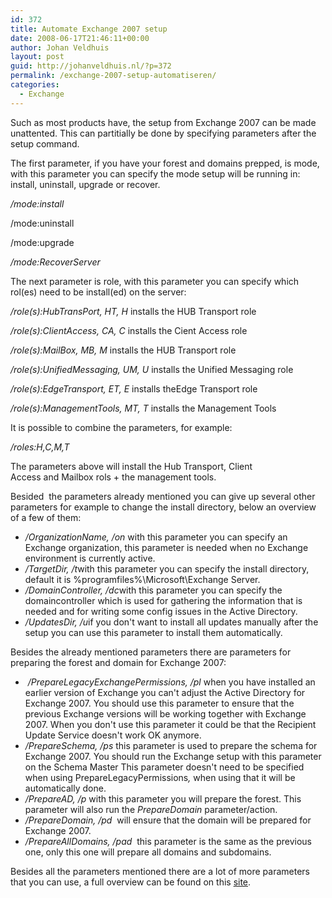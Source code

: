 ```yaml
---
id: 372
title: Automate Exchange 2007 setup
date: 2008-06-17T21:46:11+00:00
author: Johan Veldhuis
layout: post
guid: http://johanveldhuis.nl/?p=372
permalink: /exchange-2007-setup-automatiseren/
categories:
  - Exchange
---
```

Such as most products have, the setup from Exchange 2007 can be made unattented. This can partitially be done by specifying parameters after the setup command.

The first parameter, if you have your forest and domains prepped, is mode, with this parameter you can specify the mode setup will be running in: install, uninstall, upgrade or recover.

<em>/mode:install</em>

/mode:uninstall

/mode:upgrade

<em>/mode:RecoverServer</em>

The next parameter is role, with this parameter you can specify which rol(es) need to be install(ed) on the server:

<em>/role(s):HubTransPort, HT, H </em>installs the HUB Transport role

<em>/role(s):ClientAccess, CA, C </em>installs the Cient Access role

<em>/role(s):MailBox, MB, M </em>installs the HUB Transport role

<em>/role(s):UnifiedMessaging, UM, U</em> installs the Unified Messaging role

<em>/role(s):EdgeTransport, ET, E </em>installs theEdge Transport role

<em>/role(s):ManagementTools, MT, T </em>installs the Management Tools

It is possible to combine the parameters, for example:

<em>/roles:H,C,M,T</em>

The parameters above will install the Hub Transport, Client Access and Mailbox rols + the management tools.

Besided  the parameters already mentioned you can give up several other parameters for example to change the install directory, below an overview of a few of them:
<ul>
	<li><em>/OrganizationName, /on</em> with this parameter you can specify an Exchange organization, this parameter is needed when no Exchange environment is currently active.</li>
	<li><em>/TargetDir, /t</em>with this parameter you can specify the install directory, default it is %programfiles%\Microsoft\Exchange Server.</li>
	<li><em>/DomainController, /dc</em>with this parameter you can specify the domaincontroller which is used for gathering the information that is needed and for writing some config issues in the Active Directory.</li>
	<li><em>/UpdatesDir, /u</em>if you don't want to install all updates manually after the setup you can use this parameter to install them automatically.</li>
</ul>
Besides the already mentioned parameters there are parameters for preparing the forest and domain for Exchange 2007:
<ul>
	<li> <em>/PrepareLegacyExchangePermissions, /pl </em>when you have installed an earlier version of Exchange you can't adjust the Active Directory for Exchange 2007. You should use this parameter to ensure that the previous Exchange versions will be working together with Exchange 2007. When you don't use this parameter it could be that the Recipient Update Service doesn't work OK anymore.</li>
	<li><em>/PrepareSchema, /ps </em>this parameter is used to prepare the schema for Exchange 2007. You should run the Exchange setup with this parameter on the Schema Master This parameter doesn't need to be specified when using PrepareLegacyPermissions<em>, </em>when using that it will be automatically done.</li>
	<li><em>/PrepareAD, /p </em>with this parameter you will prepare the forest. This parameter will also run the <em>PrepareDomain </em>parameter/action.</li>
	<li><em>/PrepareDomain, /pd</em>  will ensure that the domain will be prepared for Exchange 2007.</li>
	<li><em>/PrepareAllDomains, /pad</em>  this parameter is the same as the previous one, only this one will prepare all domains and subdomains.</li>
</ul>
Besides all the parameters mentioned there are a lot of more parameters that you can use, a full overview can be found on this <a href="http://technet.microsoft.com/en-us/library/bb288906(EXCHG.80).aspx" target="_blank">site</a>.